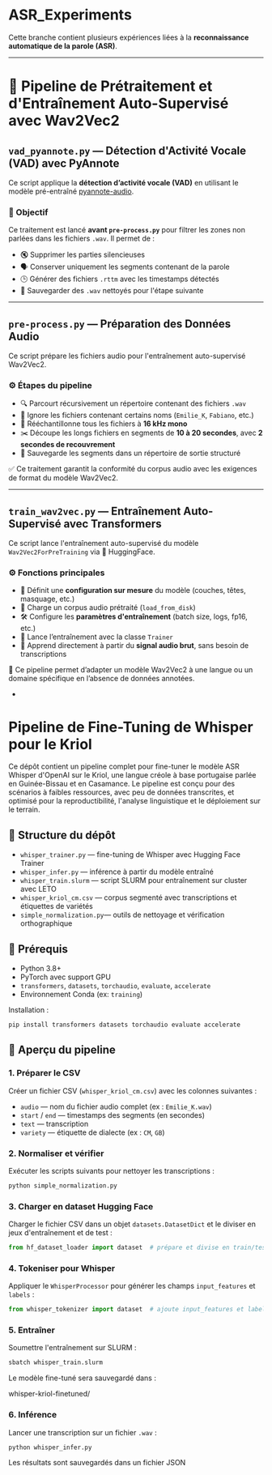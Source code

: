 # ASR_Experiments
Cette branche contient plusieurs expériences liées à la **reconnaissance automatique de la parole (ASR)**.

---
# 🔄 Pipeline de Prétraitement et d'Entraînement Auto-Supervisé avec Wav2Vec2

## `vad_pyannote.py` — Détection d'Activité Vocale (VAD) avec PyAnnote

Ce script applique la **détection d’activité vocale (VAD)** en utilisant le modèle pré-entraîné [pyannote-audio](https://github.com/pyannote/pyannote-audio).

### 🎯 Objectif

Ce traitement est lancé **avant `pre-process.py`** pour filtrer les zones non parlées dans les fichiers `.wav`. Il permet de :

- 🔇 Supprimer les parties silencieuses
- 🗣️ Conserver uniquement les segments contenant de la parole
- 🕒 Générer des fichiers `.rttm` avec les timestamps détectés
- 💾 Sauvegarder des `.wav` nettoyés pour l'étape suivante

---

## `pre-process.py` — Préparation des Données Audio

Ce script prépare les fichiers audio pour l'entraînement auto-supervisé Wav2Vec2.

### ⚙️ Étapes du pipeline

- 🔍 Parcourt récursivement un répertoire contenant des fichiers `.wav`
- 🚫 Ignore les fichiers contenant certains noms (`Emilie_K`, `Fabiano`, etc.)
- 🔄 Rééchantillonne tous les fichiers à **16 kHz mono**
- ✂️ Découpe les longs fichiers en segments de **10 à 20 secondes**, avec **2 secondes de recouvrement**
- 💾 Sauvegarde les segments dans un répertoire de sortie structuré

✅ Ce traitement garantit la conformité du corpus audio avec les exigences de format du modèle Wav2Vec2.

---

## `train_wav2vec.py` — Entraînement Auto-Supervisé avec Transformers

Ce script lance l'entraînement auto-supervisé du modèle `Wav2Vec2ForPreTraining` via 🤗 HuggingFace.

### ⚙️ Fonctions principales

- 📐 Définit une **configuration sur mesure** du modèle (couches, têtes, masquage, etc.)
- 📂 Charge un corpus audio prétraité (`load_from_disk`)
- 🛠️ Configure les **paramètres d'entraînement** (batch size, logs, fp16, etc.)
- 🚀 Lance l’entraînement avec la classe `Trainer`
- 🧠 Apprend directement à partir du **signal audio brut**, sans besoin de transcriptions

🎯 Ce pipeline permet d’adapter un modèle Wav2Vec2 à une langue ou un domaine spécifique en l’absence de données annotées.

- 

# Pipeline de Fine-Tuning de Whisper pour le Kriol

Ce dépôt contient un pipeline complet pour fine-tuner le modèle ASR Whisper d'OpenAI sur le Kriol, une langue créole à base portugaise parlée en Guinée-Bissau et en Casamance. Le pipeline est conçu pour des scénarios à faibles ressources, avec peu de données transcrites, et optimisé pour la reproductibilité, l'analyse linguistique et le déploiement sur le terrain.

## 📁 Structure du dépôt

- `whisper_trainer.py` — fine-tuning de Whisper avec Hugging Face Trainer
- `whisper_infer.py` — inférence à partir du modèle entraîné
- `whisper_train.slurm` — script SLURM pour entraînement sur cluster avec LETO
- `whisper_kriol_cm.csv` — corpus segmenté avec transcriptions et étiquettes de variétés
- `simple_normalization.py`— outils de nettoyage et vérification orthographique

## 🧠 Prérequis

- Python 3.8+
- PyTorch avec support GPU
- `transformers`, `datasets`, `torchaudio`, `evaluate`, `accelerate`
- Environnement Conda (ex: `training`)

Installation :
```bash
pip install transformers datasets torchaudio evaluate accelerate

```

## 🔄 Aperçu du pipeline

### 1. Préparer le CSV

Créer un fichier CSV (`whisper_kriol_cm.csv`) avec les colonnes suivantes :

- `audio` — nom du fichier audio complet (ex : `Emilie_K.wav`)
- `start` / `end` — timestamps des segments (en secondes)
- `text` — transcription
- `variety` — étiquette de dialecte (ex : `CM`, `GB`)

### 2. Normaliser et vérifier

Exécuter les scripts suivants pour nettoyer les transcriptions :

```bash
python simple_normalization.py

```

### 3. Charger en dataset Hugging Face

Charger le fichier CSV dans un objet `datasets.DatasetDict` et le diviser en jeux d'entraînement et de test :

```python
from hf_dataset_loader import dataset  # prépare et divise en train/test

```

### 4. Tokeniser pour Whisper

Appliquer le `WhisperProcessor` pour générer les champs `input_features` et `labels` :

```python
from whisper_tokenizer import dataset  # ajoute input_features et labels
```
### 5. Entraîner

Soumettre l'entraînement sur SLURM :

```bash
sbatch whisper_train.slurm
```

Le modèle fine-tuné sera sauvegardé dans :

whisper-kriol-finetuned/

### 6. Inférence

Lancer une transcription sur un fichier `.wav` :

```bash
python whisper_infer.py
```

Les résultats sont sauvegardés dans un fichier JSON




